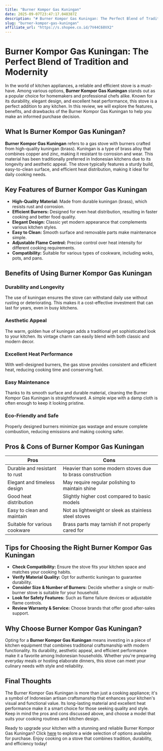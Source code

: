 ```yaml
---
title: "Burner Kompor Gas Kuningan"
date: 2025-09-07T23:47:17.048387Z
description: "# Burner Kompor Gas Kuningan: The Perfect Blend of Tradition and Modernity..."
slug: "burner-kompor-gas-kuningan"
affiliate_url: "https://s.shopee.co.id/7V44C68VX2"
---
```

# Burner Kompor Gas Kuningan: The Perfect Blend of Tradition and Modernity

In the world of kitchen appliances, a reliable and efficient stove is a must-have. Among various options, **Burner Kompor Gas Kuningan** stands out as a popular choice for homemakers and professional chefs alike. Known for its durability, elegant design, and excellent heat performance, this stove is a perfect addition to any kitchen. In this review, we will explore the features, benefits, and drawbacks of the Burner Kompor Gas Kuningan to help you make an informed purchase decision.

## What Is Burner Kompor Gas Kuningan?

**Burner Kompor Gas Kuningan** refers to a gas stove with burners crafted from high-quality kuningan (brass). Kuningan is a type of brass alloy that combines copper and zinc, making it resistant to corrosion and wear. This material has been traditionally preferred in Indonesian kitchens due to its longevity and aesthetic appeal. The stove typically features a sturdy build, easy-to-clean surface, and efficient heat distribution, making it ideal for daily cooking needs.

## Key Features of Burner Kompor Gas Kuningan

- **High-Quality Material:** Made from durable kuningan (brass), which resists rust and corrosion.
- **Efficient Burners:** Designed for even heat distribution, resulting in faster cooking and better food quality.
- **Elegant Design:** Classic yet modern appearance that complements various kitchen styles.
- **Easy to Clean:** Smooth surface and removable parts make maintenance simple.
- **Adjustable Flame Control:** Precise control over heat intensity for different cooking requirements.
- **Compatibility:** Suitable for various types of cookware, including woks, pots, and pans.

## Benefits of Using Burner Kompor Gas Kuningan

### Durability and Longevity

The use of kuningan ensures the stove can withstand daily use without rusting or deteriorating. This makes it a cost-effective investment that can last for years, even in busy kitchens.

### Aesthetic Appeal

The warm, golden hue of kuningan adds a traditional yet sophisticated look to your kitchen. Its vintage charm can easily blend with both classic and modern decor.

### Excellent Heat Performance

With well-designed burners, the gas stove provides consistent and efficient heat, reducing cooking time and conserving fuel.

### Easy Maintenance

Thanks to its smooth surface and durable material, cleaning the Burner Kompor Gas Kuningan is straightforward. A simple wipe with a damp cloth is often enough to keep it looking pristine.

### Eco-Friendly and Safe

Properly designed burners minimize gas wastage and ensure complete combustion, reducing emissions and making cooking safer.

## Pros & Cons of Burner Kompor Gas Kuningan

| **Pros** | **Cons** |
|---|---|
| Durable and resistant to rust | Heavier than some modern stoves due to brass construction |
| Elegant and timeless design | May require regular polishing to maintain shine |
| Good heat distribution | Slightly higher cost compared to basic models |
| Easy to clean and maintain | Not as lightweight or sleek as stainless steel stoves |
| Suitable for various cookware | Brass parts may tarnish if not properly cared for |

## Tips for Choosing the Right Burner Kompor Gas Kuningan

- **Check Compatibility:** Ensure the stove fits your kitchen space and matches your cooking habits.
- **Verify Material Quality:** Opt for authentic kuningan to guarantee durability.
- **Consider Size & Number of Burners:** Decide whether a single or multi-burner stove is suitable for your household.
- **Look for Safety Features:** Such as flame failure devices or adjustable flame controls.
- **Review Warranty & Service:** Choose brands that offer good after-sales support.

## Why Choose Burner Kompor Gas Kuningan?

Opting for a **Burner Kompor Gas Kuningan** means investing in a piece of kitchen equipment that combines traditional craftsmanship with modern functionality. Its durability, aesthetic appeal, and efficient performance make it a favorite among Indonesian households. Whether you're preparing everyday meals or hosting elaborate dinners, this stove can meet your culinary needs with style and reliability.

## Final Thoughts

The Burner Kompor Gas Kuningan is more than just a cooking appliance; it's a symbol of Indonesian artisan craftsmanship that enhances your kitchen's visual and functional value. Its long-lasting material and excellent heat performance make it a smart choice for those seeking quality and style. Keep in mind the pros and cons discussed above, and choose a model that suits your cooking routines and kitchen design.

Ready to upgrade your kitchen with a stunning and reliable Burner Kompor Gas Kuningan? Click [here](https://s.shopee.co.id/7V44C68VX2) to explore a wide selection of options available for purchase. Enjoy cooking on a stove that combines tradition, durability, and efficiency today!